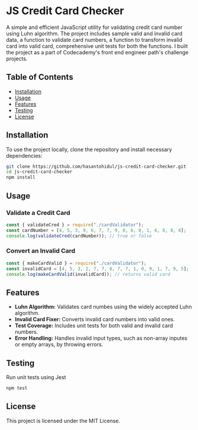 # JS Credit Card Checker

A simple and efficient JavaScript utility for validating credit card number using Luhn algorithm. The project includes sample valid and invalid card data, a function to validate card numbers, a function to transform invalid card into valid card, comprehensive unit tests for both the functions. I built the project as a part of Codecademy's front end engineer path's challenge projects.

## Table of Contents

- [Installation](#installation)
- [Usage](#usage)
- [Features](#features)
- [Testing](#testing)
- [License](#license)

## Installation

To use the project locally, clone the repository and install necessary dependencies:

```bash
git clone https://github.com/hasantohidul/js-credit-card-checker.git
cd js-credit-card-checker
npm install
```

## Usage

### Validate a Credit Card

```javascript
const { validateCred } = require("./cardValidator");
const cardNumber = [4, 5, 3, 9, 6, 7, 7, 9, 0, 8, 0, 1, 6, 8, 0, 8];
console.log(validateCred(cardNumber)); // true or false
```

### Convert an Invalid Card

```javascript
const { makeCardValid } = require("./cardValidator");
const invalidCard = [4, 5, 3, 2, 7, 7, 8, 7, 7, 1, 0, 9, 1, 7, 9, 5];
console.log(makeCardValid(invalidCard)); // returns valid card
```

## Features

- **Luhn Algorithm:** Validates card numbes using the widely accepted Luhn algorithm.
- **Invalid Card Fixer:** Converts invalid card numbers into valid ones.
- **Test Coverage:** Includes unit tests for both valid and invalid card numbers.
- **Error Handling:** Handles invalid input types, such as non-array inputes or empty arrays, by throwing errors.
## Testing

Run unit tests using Jest

```bash
npm test
```

## License

This project is licensed under the MIT License.
